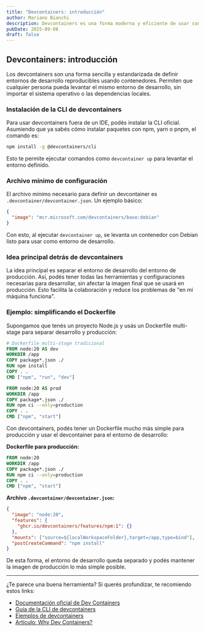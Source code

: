 ```yaml
---
title: "Devcontainers: introducción"
author: Mariano Bianchi
description: Devcontainers es una forma moderna y eficiente de usar contenedores Docker para crear entornos de desarrollo consistentes y portables. En este post te cuento lo esencial para empezar a usarlos y aprovecharlos con la mínima configuración.
pubDate: 2025-09-08
draft: false
---
```


## Devcontainers: introducción

Los devcontainers son una forma sencilla y estandarizada de definir entornos de desarrollo reproducibles usando contenedores. Permiten que cualquier persona pueda levantar el mismo entorno de desarrollo, sin importar el sistema operativo o las dependencias locales.

### Instalación de la CLI de devcontainers

Para usar devcontainers fuera de un IDE, podés instalar la CLI oficial. Asumiendo que ya sabés cómo instalar paquetes con npm, yarn o pnpm, el comando es:

```bash
npm install -g @devcontainers/cli
```

Esto te permite ejecutar comandos como `devcontainer up` para levantar el entorno definido.

### Archivo mínimo de configuración

El archivo mínimo necesario para definir un devcontainer es `.devcontainer/devcontainer.json`. Un ejemplo básico:

```json
{
  "image": "mcr.microsoft.com/devcontainers/base:debian"
}
```

Con esto, al ejecutar `devcontainer up`, se levanta un contenedor con Debian listo para usar como entorno de desarrollo.

### Idea principal detrás de devcontainers

La idea principal es separar el entorno de desarrollo del entorno de producción. Así, podés tener todas las herramientas y configuraciones necesarias para desarrollar, sin afectar la imagen final que se usará en producción. Esto facilita la colaboración y reduce los problemas de "en mi máquina funciona".

### Ejemplo: simplificando el Dockerfile

Supongamos que tenés un proyecto Node.js y usás un Dockerfile multi-stage para separar desarrollo y producción:

```dockerfile
# Dockerfile multi-stage tradicional
FROM node:20 AS dev
WORKDIR /app
COPY package*.json ./
RUN npm install
COPY . .
CMD ["npm", "run", "dev"]

FROM node:20 AS prod
WORKDIR /app
COPY package*.json ./
RUN npm ci --only=production
COPY . .
CMD ["npm", "start"]
```

Con devcontainers, podés tener un Dockerfile mucho más simple para producción y usar el devcontainer para el entorno de desarrollo:

**Dockerfile para producción:**

```dockerfile
FROM node:20
WORKDIR /app
COPY package*.json ./
RUN npm ci --only=production
COPY . .
CMD ["npm", "start"]
```

**Archivo `.devcontainer/devcontainer.json`:**

```json
{
  "image": "node:20",
  "features": {
    "ghcr.io/devcontainers/features/npm:1": {}
  },
  "mounts": ["source=${localWorkspaceFolder},target=/app,type=bind"],
  "postCreateCommand": "npm install"
}
```

De esta forma, el entorno de desarrollo queda separado y podés mantener la imagen de producción lo más simple posible.

---

¿Te parece una buena herramienta? Si querés profundizar, te recomiendo estos links:

- [Documentación oficial de Dev Containers](https://containers.dev/)
- [Guía de la CLI de devcontainers](https://github.com/devcontainers/cli)
- [Ejemplos de devcontainers](https://github.com/devcontainers/templates)
- [Artículo: Why Dev Containers?](https://containers.dev/supporting/why-dev-containers/)
